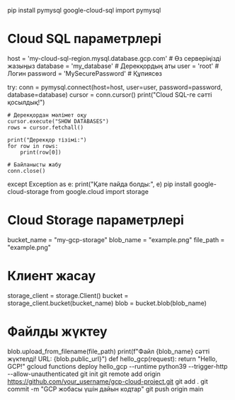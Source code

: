 pip install pymysql google-cloud-sql
import pymysql

# Cloud SQL параметрлері
host = 'my-cloud-sql-region.mysql.database.gcp.com'  # Өз серверіңізді жазыңыз
database = 'my_database'  # Дерекқордың аты
user = 'root'  # Логин
password = 'MySecurePassword'  # Құпиясөз

try:
    conn = pymysql.connect(host=host, user=user, password=password, database=database)
    cursor = conn.cursor()
    print("Cloud SQL-ге сәтті қосылдық!")

    # Дерекқордан мәлімет оқу
    cursor.execute("SHOW DATABASES")
    rows = cursor.fetchall()

    print("Дерекқор тізімі:")
    for row in rows:
        print(row[0])

    # Байланысты жабу
    conn.close()
except Exception as e:
    print("Қате пайда болды:", e)
    pip install google-cloud-storage
    from google.cloud import storage

# Cloud Storage параметрлері
bucket_name = "my-gcp-storage"
blob_name = "example.png"
file_path = "example.png"

# Клиент жасау
storage_client = storage.Client()
bucket = storage_client.bucket(bucket_name)
blob = bucket.blob(blob_name)

# Файлды жүктеу
blob.upload_from_filename(file_path)
print(f"Файл {blob_name} сәтті жүктелді! URL: {blob.public_url}")
def hello_gcp(request):
    return "Hello, GCP!"
    gcloud functions deploy hello_gcp --runtime python39 --trigger-http --allow-unauthenticated
    git init
git remote add origin https://github.com/your_username/gcp-cloud-project.git
git add .
git commit -m "GCP жобасы үшін дайын кодтар"
git push origin main
